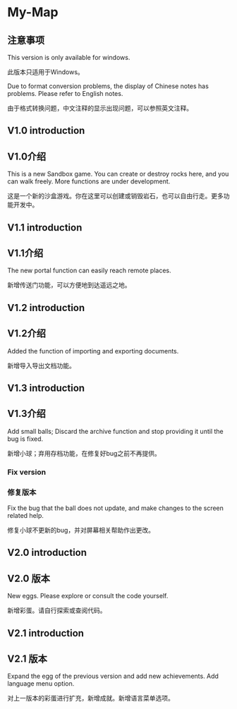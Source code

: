 # My-Map
## 注意事项
This version is only available for windows.

此版本只适用于Windows。

Due to format conversion problems, the display of Chinese notes has problems. Please refer to English notes.

由于格式转换问题，中文注释的显示出现问题，可以参照英文注释。

## V1.0 introduction
## V1.0介绍
This is a new Sandbox game. You can create or destroy rocks here, and you can walk freely. More functions are under development.

这是一个新的沙盒游戏。你在这里可以创建或销毁岩石，也可以自由行走。更多功能开发中。

## V1.1 introduction
## V1.1介绍
The new portal function can easily reach remote places.

新增传送门功能，可以方便地到达遥远之地。

## V1.2 introduction
## V1.2介绍
Added the function of importing and exporting documents.

新增导入导出文档功能。

## V1.3 introduction
## V1.3介绍

Add small balls; Discard the archive function and stop providing it until the bug is fixed.

新增小球；弃用存档功能，在修复好bug之前不再提供。

### Fix version
### 修复版本

Fix the bug that the ball does not update, and make changes to the screen related help.

修复小球不更新的bug，并对屏幕相关帮助作出更改。

## V2.0 introduction
## V2.0 版本

New eggs. Please explore or consult the code yourself.

新增彩蛋。请自行探索或查阅代码。

## V2.1 introduction
## V2.1 版本

Expand the egg of the previous version and add new achievements. Add language menu option.

对上一版本的彩蛋进行扩充，新增成就。新增语言菜单选项。
